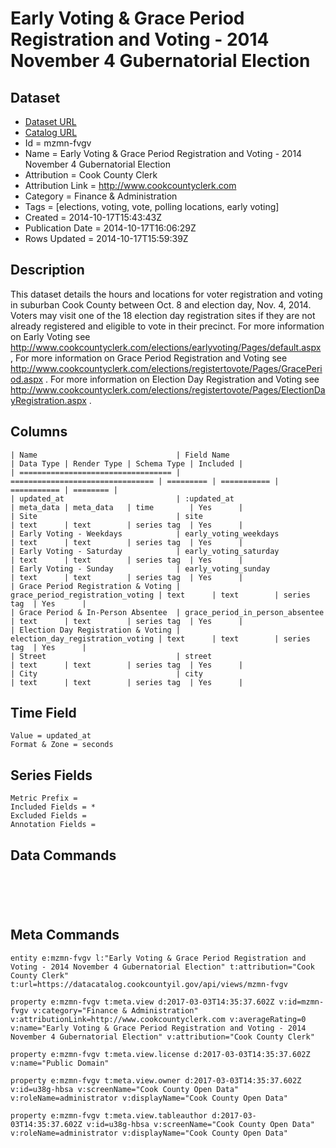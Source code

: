 # Early Voting & Grace Period Registration and Voting - 2014 November 4 Gubernatorial Election

## Dataset

* [Dataset URL](https://datacatalog.cookcountyil.gov/api/views/mzmn-fvgv/rows.json?accessType=DOWNLOAD)
* [Catalog URL](https://catalog.data.gov/dataset/early-voting-grace-period-registration-and-voting-2014-november-4-gubernatorial-election-80f3f)
* Id = mzmn-fvgv
* Name = Early Voting & Grace Period Registration and Voting - 2014 November 4 Gubernatorial Election
* Attribution = Cook County Clerk
* Attribution Link = http://www.cookcountyclerk.com
* Category = Finance & Administration
* Tags = [elections, voting, vote, polling locations, early voting]
* Created = 2014-10-17T15:43:43Z
* Publication Date = 2014-10-17T16:06:29Z
* Rows Updated = 2014-10-17T15:59:39Z

## Description

This dataset details the hours and locations for voter registration and voting in
suburban Cook County between Oct. 8 and election day, Nov. 4, 2014. Voters may
visit one of the 18 election day registration sites if they are not already registered 
and eligible to vote in their precinct. For more information on Early Voting see http://www.cookcountyclerk.com/elections/earlyvoting/Pages/default.aspx , For more information on Grace Period Registration and Voting see http://www.cookcountyclerk.com/elections/registertovote/Pages/GracePeriod.aspx . For more information on Election Day Registration and Voting see http://www.cookcountyclerk.com/elections/registertovote/Pages/ElectionDayRegistration.aspx .

## Columns

```ls
| Name                               | Field Name                       | Data Type | Render Type | Schema Type | Included | 
| ================================== | ================================ | ========= | =========== | =========== | ======== | 
| updated_at                         | :updated_at                      | meta_data | meta_data   | time        | Yes      | 
| Site                               | site                             | text      | text        | series tag  | Yes      | 
| Early Voting - Weekdays            | early_voting_weekdays            | text      | text        | series tag  | Yes      | 
| Early Voting - Saturday            | early_voting_saturday            | text      | text        | series tag  | Yes      | 
| Early Voting - Sunday              | early_voting_sunday              | text      | text        | series tag  | Yes      | 
| Grace Period Registration & Voting | grace_period_registration_voting | text      | text        | series tag  | Yes      | 
| Grace Period & In-Person Absentee  | grace_period_in_person_absentee  | text      | text        | series tag  | Yes      | 
| Election Day Registration & Voting | election_day_registration_voting | text      | text        | series tag  | Yes      | 
| Street                             | street                           | text      | text        | series tag  | Yes      | 
| City                               | city                             | text      | text        | series tag  | Yes      | 
```

## Time Field

```ls
Value = updated_at
Format & Zone = seconds
```

## Series Fields

```ls
Metric Prefix = 
Included Fields = *
Excluded Fields = 
Annotation Fields = 
```

## Data Commands

```ls





```

## Meta Commands

```ls
entity e:mzmn-fvgv l:"Early Voting & Grace Period Registration and Voting - 2014 November 4 Gubernatorial Election" t:attribution="Cook County Clerk" t:url=https://datacatalog.cookcountyil.gov/api/views/mzmn-fvgv

property e:mzmn-fvgv t:meta.view d:2017-03-03T14:35:37.602Z v:id=mzmn-fvgv v:category="Finance & Administration" v:attributionLink=http://www.cookcountyclerk.com v:averageRating=0 v:name="Early Voting & Grace Period Registration and Voting - 2014 November 4 Gubernatorial Election" v:attribution="Cook County Clerk"

property e:mzmn-fvgv t:meta.view.license d:2017-03-03T14:35:37.602Z v:name="Public Domain"

property e:mzmn-fvgv t:meta.view.owner d:2017-03-03T14:35:37.602Z v:id=u38g-hbsa v:screenName="Cook County Open Data" v:roleName=administrator v:displayName="Cook County Open Data"

property e:mzmn-fvgv t:meta.view.tableauthor d:2017-03-03T14:35:37.602Z v:id=u38g-hbsa v:screenName="Cook County Open Data" v:roleName=administrator v:displayName="Cook County Open Data"
```